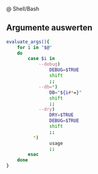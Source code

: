 @ Shell/Bash

## Argumente auswerten
```bash
evaluate_args(){
	for i in "$@"
	do
		case $i in
			--debug)
				DEBUG=$TRUE
				shift
				;;
			--db=*)
				DB="${i#*=}"
				shift
				;;
			--dry)
				DRY=$TRUE
				DEBUG=$TRUE
				shift
				;;
		  *)
				usage
				;;
		esac
	done 
}
```
